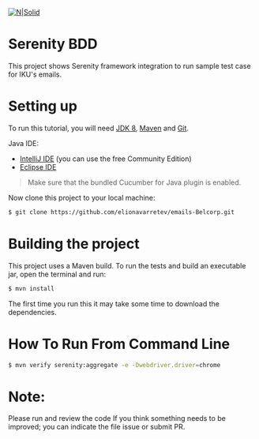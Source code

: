 [![N|Solid](https://2.bp.blogspot.com/-VUZybgJyzTE/WRKDMNCahvI/AAAAAAAAABA/4Ng2zbgjZeInJqAYq246Iar6MxVNIhj7ACLcB/s1600/EBEL.png)](https://www.belcorp.biz/en/)

# Serenity BDD
This project shows Serenity framework integration to run sample test case for IKU's emails.


# Setting up
To run this tutorial, you will need [JDK 8](https://www.oracle.com/java/technologies/javase-jdk8-downloads.html), [Maven](https://maven.apache.org/) and [Git](https://git-scm.com/downloads).

Java IDE:
* [IntelliJ IDE](https://www.jetbrains.com/idea/download/) (you can use the free Community Edition)
* [Eclipse IDE](https://www.eclipse.org/downloads/)

> Make sure that the bundled Cucumber for Java plugin is enabled.

Now clone this project to your local machine:

```sh
$ git clone https://github.com/elionavarretev/emails-Belcorp.git
```

# Building the project
This project uses a Maven build. To run the tests and build an executable jar, open the terminal and run:

```sh
$ mvn install
```

The first time you run this it may take some time to download the dependencies.

# How To Run From Command Line

```sh
$ mvn verify serenity:aggregate -e -Dwebdriver.driver=chrome
```

# Note:
Please run and review the code
If you think something needs to be improved; you can indicate the file issue or submit PR.


